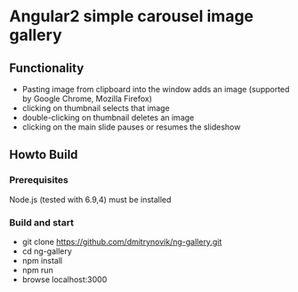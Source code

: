 # Angular2 simple carousel image gallery

## Functionality
* Pasting image from clipboard into the window adds an image (supported by Google Chrome, Mozilla Firefox)
* clicking on thumbnail selects that image
* double-clicking on thumbnail deletes an image
* clicking on the main slide pauses or resumes the slideshow

## Howto Build
### Prerequisites
Node.js (tested with 6.9,4) must be installed
### Build and start
* git clone https://github.com/dmitrynovik/ng-gallery.git
* cd ng-gallery
* npm install
* npm run
* browse localhost:3000
